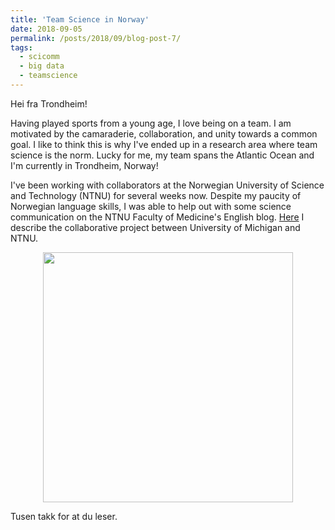 ```yaml
---
title: 'Team Science in Norway'
date: 2018-09-05
permalink: /posts/2018/09/blog-post-7/
tags:
  - scicomm
  - big data
  - teamscience
---
```


Hei fra Trondheim! 

Having played sports from a young age, I love being on a team. I am motivated by the camaraderie, collaboration, and unity towards a common goal. I like to think this is why I've ended up in a research area where team science is the norm. Lucky for me, my team spans the Atlantic Ocean and I'm currently in Trondheim, Norway!

I've been working with collaborators at the Norwegian University of Science and Technology (NTNU) for several weeks now. Despite my paucity of Norwegian language skills, I was able to help out with some science communication on the NTNU Faculty of Medicine's English blog. [Here]( https://blog.medisin.ntnu.no/using-hunt-to-study-disease-causing-genetic-variation/) I describe the collaborative project between University of Michigan and NTNU.

<center><img src="/images/Image from iOS (1).jpg" height="400"></center>  
  

Tusen takk for at du leser.

